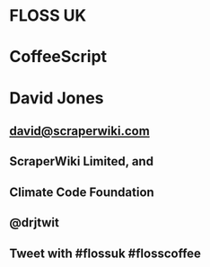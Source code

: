 # FLOSS UK

# CoffeeScript

# David Jones
## david@scraperwiki.com
## ScraperWiki Limited, and
## Climate Code Foundation
## @drjtwit

## Tweet with #flossuk #flosscoffee
